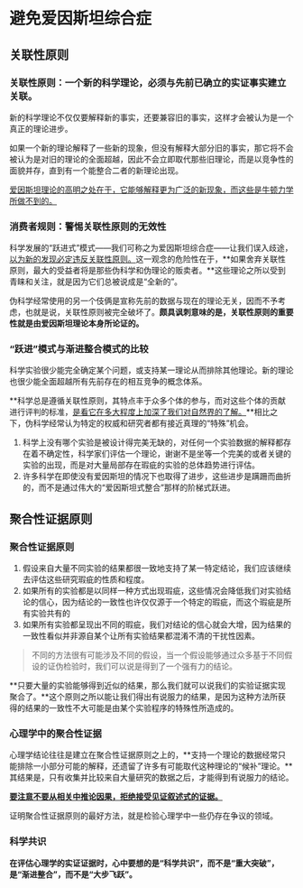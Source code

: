 # 避免爱因斯坦综合症

## 关联性原则

### 关联性原则：一个新的科学理论，必须与先前已确立的实证事实建立关联。

新的科学理论不仅仅要解释新的事实，还要兼容旧的事实，这样才会被认为是一个真正的理论进步。

如果一个新的理论解释了一些新的现象，但没有解释大部分旧的事实，那它将不会被认为是对旧的理论的全面超越，因此不会立即取代那些旧理论，而是以竞争性的面貌并存，直到有一个能整合二者的新理论出现。

<u>爱因斯坦理论的高明之处在于，它能够解释更为广泛的新现象，而这些是牛顿力学所做不到的。</u>

### 消费者规则：警惕关联性原则的无效性

科学发展的“跃进式”模式——我们可称之为爱因斯坦综合症——让我们误入歧途，<u>以为新的发现必定违反关联性原则。</u>这一观念的危险性在于，**如果舍弃关联性原则，最大的受益者将是那些伪科学和伪理论的贩卖者。**这些理论之所以受到青睐和关注，就是因为它们总被说成是“全新的”。

伪科学经常使用的另一个伎俩是宣称先前的数据与现在的理论无关，因而不予考虑，也就是说，关联性原则被完全破坏了。**颇具讽刺意味的是，关联性原则的重要性就是由爱因斯坦理论本身所论证的。**

### “跃进”模式与渐进整合模式的比较

科学实验很少能完全确定某个问题，或支持某一理论从而排除其他理论。新的理论也很少能全面超越所有先前存在的相互竞争的概念体系。

**科学总是遵循关联性原则，其特点丰于众多个体的参与，而对这些个体的贡献进行评判的标准，<u>是看它在多大程度上加深了我们对自然界的了解。</u>**相比之下，伪科学经常认为特定的权威和研究者都有接近真理的“特殊”机会。

1. 科学上没有哪个实验是被设计得完美无缺的，对任何一个实验数据的解释都存在着不确定性，科学家们评估一个理论，谢谢不是坐等一个完美的或者关键的实验的出现，而是对大量局部存在瑕疵的实验的总体趋势进行评估。
2. 许多科学在即使没有爱因斯坦的情况下也取得了进步，这些进步是蹒跚而曲折的，而不是通过伟大的“爱因斯坦式整合”那样的阶梯式跃进。

## 聚合性证据原则

### 聚合性证据原则

1. 假设来自大量不同实验的结果都很一致地支持了某一特定结论，我们应该继续去评估这些研究瑕疵的性质和程度。
2. 如果所有的实验都是以同样一种方式出现瑕疵，这些情况会降低我们对实验结论的信心，因为结论的一致性也许仅仅源于一个特定的瑕疵，而这个瑕疵是所有实验共有的
3. 如果所有实验都呈现出不同的瑕疵，我们对结论的信心就会大增，因为结果的一致性看似并非源自某个让所有实验结果都混淆不清的干扰性因素。

> 不同的方法很有可能涉及不同的假设，当一个假设能够通过众多基于不同假设的证伪检验时，我们可以说是得到了一个强有力的结论。

**只要大量的实验能够得到近似的结果，那么我们就可以说我们的实验证据实现聚合了。**这个原则之所以能让我们得出有说服力的结果，是因为这种方法所获得的结果的一致性不大可能是由某个实验程序的特殊性所造成的。

### 心理学中的聚合性证据

心理学结论往往是建立在聚合性证据原则之上的，**支持一个理论的数据经常只能排除一小部分可能的解释，还遗留了许多有可能取代这种理论的“候补”理论。**其结果是，只有收集并比较来自大量研究的数据之后，才能得到有说服力的结论。

<u>**要注意不要从相关中推论因果，拒绝接受见证叙述式的证据。**</u>

证明聚合性证据原则的最好方法，就是检验心理学中一些仍存在争议的领域。

### 科学共识

**在评估心理学的实证证据时，心中要想的是“科学共识”，而不是“重大突破”，是“渐进整合”，而不是“大步飞跃”。**

